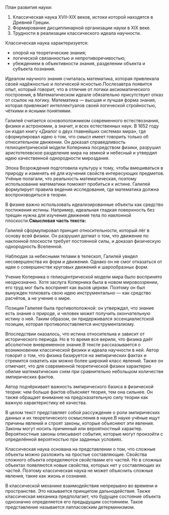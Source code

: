 План развития науки:
1. Классическая наука XVII–XIX веков, истоки которой находятся в Древней Греции.
2. Формирование дисциплинарной организации науки в XIX веке.
3. Трудности в реализации классического идеала научности.

Классическая наука характеризуется:
* опорой на теоретические знания;
* логической связанностью и непротиворечивостью;
* убеждением в объективности знания, разделении объекта и субъекта познания.

Идеалом научного знания считалась математика, которая привлекала своей надёжностью и логической ясностью.Послезавтра появится опыт, который говорит, что в отличие от логики аксиоматического построения, в Математическом идеале обязательно присутствует отказ от ссылок на логику. Математика — высшая и лучшая форма знания, которая привлекает интеллектуалов своей логической стройностью, чёткими и ясными понятиями.

Галилей считается основоположником современного естествознания, физики и астрономии, а значит, и всех естественных наук. В 1652 году он издал книгу «Диалог о двух главнейших системах мира», где сформулировал идею о том, что смысл имеет говорить только об относительном движении. Он доказал справедливость гелиоцентрической модели Коперника посредством физики, разрушил аристотелевское разделение мира на земной и небесный и утвердил идею качественной однородности мироздания.

Эпоха Возрождения подготовила культуру к тому, чтобы вмешиваться в природу и изменять её для изучения свойств интересующих предметов. Учёные полагали, что реальность математическая, поэтому использование математики поможет пробиться к истине. Галилей формулирует правила ведения исследования, где математика должна воспроизводиться в теории.

В физике важно использовать идеализированные объекты как средство постижения истины. Например, идеальная гладкая поверхность без трещин нужна для изучения движения тела по наклонной плоскости.**Смысловая часть текста:**

Галилей сформулировал принцип относительности, который лёг в основу всей физики. Он разрушил догмат о том, что движение по наклонной плоскости требует постоянной силы, и доказал физическую однородность Вселенной.

Наблюдая за небесными телами в телескоп, Галилей увидел несовершенства их форм и движения. Однако он не смог отказаться от идеи о совершенстве круговых движений и шарообразных форм.

Учение Коперника о гелиоцентрической модели мира было воспринято неоднозначно. Хотя заслуга Коперника была в новом мировоззрении, его труд мог быть воспринят как вызов церкви. Поэтому он был вынужден толковать свою идею инструментально — как средство расчётов, а не учение о мире.

Позиция Галилея была противоположной: он утверждал, что знание есть знание о природе, и человек может получить окончательную истину о ней. Таким образом, он придерживался эссенциалистской позиции, которая противопоставляется инструментализму.

Впоследствии оказалось, что истина относительна и зависит от исторического периода. Но в то время все верили, что физика даёт абсолютное вневременное знание.В тексте рассказывается о возникновении классической физики и идеала научности в ней. Автор говорит о том, что физика базируется на эмпирических фактах и стремится охватить как можно более широкий класс явлений. Также он отмечает, что для современной теоретической физики характерно обилие математических схем при сравнительно небольшом количестве эмпирических фактов.

Автор подчёркивает важность эмпирического базиса в физической теории: чем больше фактов объясняет теория, тем она сильнее. Он также обращает внимание на предсказательную силу теории как важную характеристику её качества.

В целом текст представляет собой рассуждение о роли эмпирических данных и их теоретического осмысления в науке.В науке учёные ищут причины явлений и строят законы, которые объясняют эти явления. Законы могут носить причинный или вероятностный характер. Вероятностные законы описывают события, которые могут произойти с определённой вероятностью при заданных условиях.

Классическая наука основана на представлении о том, что сложные объекты можно разложить на простые составляющие. Свойства сложного объекта определяются свойствами его частей. Но в сложных объектах появляются новые свойства, которых нет у составляющих их частей. Поэтому классическая наука не может объяснить сложные явления, такие как жизнь и сознание.

В классической механике взаимодействие непрерывно во времени и пространстве. Это называется принципом дальнодействия. Также классическая механика предполагает, что будущее состояние объекта однозначно определяется его предыдущим состоянием. Такое представление называется лапласовским детерминизмом.
